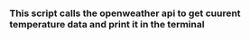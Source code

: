 ### This script calls the openweather api to get cuurent temperature data and print it in the terminal
